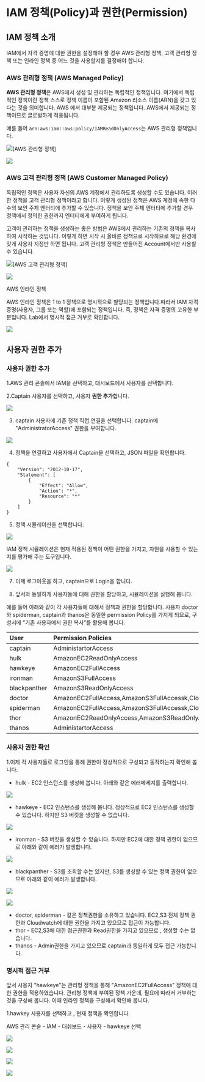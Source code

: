 # IAM 정책\(Policy\)과 권한\(Permission\)

## IAM 정책 소개

IAM에서 자격 증명에 대한 권한을 설정해야 할 경우 AWS 관리형 정책, 고객 관리형 정책 또는 인라인 정책 중 어느 것을 사용할지를 결정해야 합니다.

### AWS 관리형 정책 \(AWS Managed Policy\)

**AWS 관리형 정책**은 AWS에서 생성 및 관리하는 독립적인 정책입니다. 여기에서 독립적인 정책이란 정책 스스로 정책 이름이 포함된 Amazon 리소스 이름\(ARN\)을 갖고 있다는 것을 의미합니다. AWS 에서 대부분 제공되는 정책입니다. AWS에서 제공되는 정책이므로 글로벌하게 적용됩니다.

예를 들어 `arn:aws:iam::aws:policy/IAMReadOnlyAccess`는 AWS 관리형 정책입니다.

![\[AWS &#xAD00;&#xB9AC;&#xD615; &#xC815;&#xCC45;\]](.gitbook/assets/image%20%2810%29.png)

![](.gitbook/assets/image%20%281%29.png)



### AWS 고객 관리형 정책 \(AWS Customer Managed Policy\)

독립적인 정책은 사용자 자신의 AWS 계정에서 관리하도록 생성할 수도 있습니다. 이러한 정책을 고객 관리형 정책이라고 합니다. 이렇게 생성된 정책은 AWS 계정에 속한 다수의 보안 주체 엔터티에 추가할 수 있습니다. 정책을 보안 주체 엔터티에 추가할 경우 정책에서 정의한 권한까지 엔터티에게 부여하게 됩니다.

고객이 관리하는 정책을 생성하는 좋은 방법은 AWS에서 관리하는 기존의 정책을 복사하여 시작하는 것입니다. 이렇게 하면 시작 시 올바른 정책으로 시작하므로 해당 환경에 맞게 사용자 지정만 하면 됩니다. 고객 관리형 정책은 만들어진 Account에서만 사용할 수 있습니다.

![\[AWS &#xACE0;&#xAC1D; &#xAD00;&#xB9AC;&#xD615; &#xC815;&#xCC45;\]](.gitbook/assets/image%20%2825%29.png)

![](.gitbook/assets/image%20%2815%29.png)

AWS 인라인 정책

AWS 인라인 정책은 1 to 1 정책으로 명시적으로 할당되는 정책입니다.따라서 IAM 자격 증명\(사용자, 그룹 또는 역할\)에 포함되는 정책입니다. 즉, 정책은 자격 증명의 고유한 부분입니다. Lab에서 명시적 접근 거부로 확인합니다.

![](.gitbook/assets/image%20%2838%29.png)





## **사용자 권한 추가**

### 사용자 권한 추가

1.AWS 관리 콘솔에서 IAM을 선택하고, 대시보드에서 사용자를 선택합니다. 

2.Captain 사용자를 선택하고, 사용자 **권한 추가**합니다.

![](.gitbook/assets/image.png)

3. captain 사용자에 기존 정책 직접 연결을 선택합니다. captain에 "AdministratorAccess" 권한을 부여합니다.

![](.gitbook/assets/image%20%285%29.png)

4. 정책을 연결하고 사용자에서 Captain을 선택하고, JSON 파일을 확인합니다.

```text
{
    "Version": "2012-10-17",
    "Statement": [
        {
            "Effect": "Allow",
            "Action": "*",
            "Resource": "*"
        }
    ]
}
```

5. 정책 시뮬레이션을 선택합니다.

![](.gitbook/assets/image%20%2834%29.png)

IAM 정책 시뮬레이션은 현재 적용된 정책이 어떤 권한을 가지고, 자원을 사용할 수 있는지를 평가해 주는 도구입니다.

![](.gitbook/assets/image%20%2823%29.png)

7. 이제 로그아웃을 하고, captain으로 Login을 합니다. 

8. 앞서와 동일하게 사용자들에 대해 권한을 할당하고, 시뮬레이션을 실행해 봅니다. 

예를 들어 아래와 같이 각 사용자들에 대해서 정책과 권한을 할당합니다. 사용자 doctor 와 spiderman, captain과 thanos은 동일한 permission Policy를 가지게 되므로, 구성시에 "기존 사용자에서 권한 복사"를 활용해 봅니다.

| User | Permission Policies |
| :--- | :--- |
| captain | AdministartorAccess |
| hulk | AmazonEC2ReadOnlyAccess |
| hawkeye | AmazonEC2FullAccess |
| ironman | AmazonS3FullAccess |
| blackpanther | AmazonS3ReadOnlyAccess |
| doctor | AmazonEC2FullAccess,AmazonS3FullAccessk,CloudWatchFullAccess |
| spiderman | AmazonEC2FullAccess,AmazonS3FullAccessk,CloudWatchFullAccess |
| thor | AmazonEC2ReadOnlyAccess,AmazonS3ReadOnlyAccess |
| thanos | AdministartorAccess |

### 사용자 권한 확인

1.이제 각 사용자들로 로그인을 통해 권한이 정상적으로 구성되고 동작하는지 확인해 봅니다.

* hulk - EC2 인스턴스를 생성해 봅니다. 아래와 같은 에러메세지를 출력합니다.

![](.gitbook/assets/image%20%2843%29.png)

* hawkeye - EC2 인스턴스를 생성해 봅니다. 정상적으로 EC2 인스턴스를 생성할 수 있습니다. 하지만 S3 버킷을 생성할 수 없습니다.

![](.gitbook/assets/image%20%2830%29.png)

* ironman - S3 버킷을 생성할 수 있습니다. 하지만 EC2에 대한 정책 권한이 없으므로 아래와 같이 에러가 발생합니다.

![](.gitbook/assets/image%20%283%29.png)

* blackpanther - S3를 조회할 수는 있지만, S3를 생성할 수 있는 정책 권한이 없으므로 아래와 같이 에러가 발생합니다.

![](.gitbook/assets/image%20%2847%29.png)

![](.gitbook/assets/image%20%2821%29.png)

* doctor, spiderman - 같은 정책권한을 소유하고 있습니다. EC2,S3 전체 정책 권한과 Cloudwatch에 대한 권한을 가지고 있으므로 접근이 가능합니다.
* thor - EC2,S3에 대한 접근권한과 Read권한을 가지고 있으므로 , 생성할 수는 없습니다.
* thanos - Admin권한을 가지고 있으므로 captain과 동일하게 모두 접근 가능합니다.

### 명시적 접근 거부

앞서 사용자 "hawkeye"는 관리형 정책을 통해 "AmazonEC2FullAccess" 정책에 대한 권한을 적용하였습니다. 관리형 정책에 부여된 정책 가운데, 필요에 따라서 거부하는 것을 구성해 봅니다. 이때 인라인 정책을 구성해서 확인해 봅니다.

1.hawkey 사용자를 선택하고 , 현재 정책을 확인합니다.

AWS 관리 콘솔 - IAM - 대쉬보드 - 사용자 - hawkeye 선택

![](.gitbook/assets/image%20%2820%29.png)







![](.gitbook/assets/image%20%282%29.png)

![](.gitbook/assets/image%20%2827%29.png)

![](.gitbook/assets/image%20%2831%29.png)

